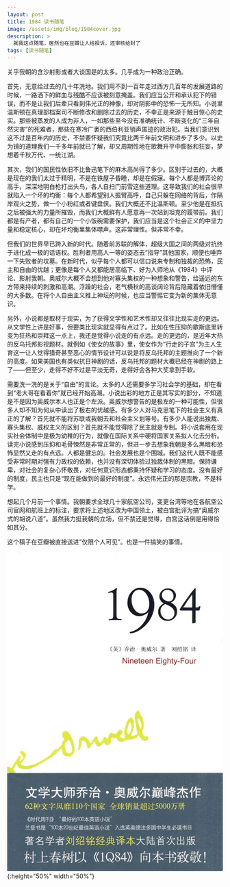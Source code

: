 ```yaml
---
layout: post
title: 1984 读书随笔
image: /assets/img/blog/1984cover.jpg
description: >
  就我这点随笔，居然也在豆瓣让人给投诉，还审核给封了
tags: [读书随笔]
---
```


关乎我朝的含沙射影或者大谈国是的太多。几乎成为一种政治正确。

首先，无意给过去的几十年洗地。我们用不到一百年走过西方几百年的发展道路的时候，一路洒下的鲜血与残酷不应该被刻意掩盖。我们应当公开和承认犯下的错误，而不是让我们后辈只看到伟光正的神像，却对阴影中的恐怖一无所知。小说里温斯顿在真理部档案司不断修改和删除过去的历史，不幸正是来源于触目惊心的史实。那些被蒸发的人成为非人，一如那些至今没有准确统计、不断变化的“三年自然灾害”的死难者，那些在寒冷广袤的西伯利亚销声匿迹的政治犯。当我们意识到这不过是百年内的历史，不禁要怀疑我们究竟比两千年前文明和进步了多少。以史为镜的道理我们一千多年前就已了解，却又周期性地在歌舞升平中膨胀和狂妄，梦想着千秋万代、一统江湖。

其次，我们的国民性依旧不比鲁迅笔下的麻木高尚得了多少。区别于过去的，大概是现在的我们太过于精明，不是在铁屋子昏睡，却是在假寐。每个人都是博弈论的高手，深深地明白枪打出头鸟，各人自扫门前雪这些道理。这导致我们的社会很早就陷入一个坏的均衡：每个人都希望别人振臂高呼，自己只躲在网络的背后，作隔岸观火之势，做一个小粉红或者键盘侠。我们大概还不比温斯顿。至少他是在抵抗之后被强大的力量所摧毁，而我们大概鲜有人愿意再一次站到坦克的履带前。我们都是有产者，都有自己的一个小饭碗需要保护，我们应当是这个社会正义的中坚力量和稳定核心，却在坏均衡里集体噤声。这非常理性。但非常不幸。

但我们的世界早已跨入新的时代。随着前苏联的解体，超级大国之间的两级对抗终于进化成一极的话语权。胜利者用高人一等的姿态去“指导”其他国家，顺便也唾弃一下失败者的坟墓。在新时代，似乎每个人都可以信口说来专制和独裁的恐怖，民主和自由的优越；更像是每个人又都能居高临下、好为人师地从《1984》中评论、影射我朝。奥威尔大概不会想到他对寡头集权的一种想象和警告，给遥远的东方带来持续的刺激和高潮。浮躁的社会，老气横秋的高谈阔论背后隐藏着依旧懵懂的大多数。在将个人自由主义推上神坛的时候，也应当警惕它变为新的集体无意识。

另外，小说都是取材于现实，为了获得文学性和艺术性却又往往比现实走的更远。从文学性上讲是好事，但要类比现实就显得有点过了。比如在性压抑的歇斯底里转变为狂热和崇拜这一点上，我还是觉得小说走的有点远。走的更远的，是近年大热的反乌托邦影视题材。就例如《使女的故事》里，使女作为“行走的子宫”为主人生育这一让人觉得猎奇甚至恶心的情节设计可以说是将反乌托邦的主题推向了一个新的高度。如果美国也有类似抗日神剧的话，反乌托邦的题材大概已经在神剧的路上了——但至少，走得不好不过是平淡无奇，走得好会各种大奖拿到手软。

需要洗一洗的是关于“自由”的言论。太多的人还需要多学习社会学的基础，却在看到“老大哥在看着你”就已经开始高潮。小说出彩的地方正是其写实的部分，不知道是不是因为奥威尔本人也正是个左派。奥威尔想警告的是极左的一种可能性，但很多人却不知为何从中读出了极右的优越感。有多少人对马克思笔下的社会主义有真正的了解？首先就不能将苏联或我朝去和社会主义划等号。有多少人能说出独裁、寡头集权、威权主义的区别？首先就不能觉得除了民主就是专制。将小说套用在现实社会体制中是极为幼稚的行为，就像在国际关系中硬将国家关系拟人化去分析。读完小说感到压抑和毛骨悚然是非常正常的，但进一步去想象我朝是多么黑暗和恐怖显然又走的有点远。人都是健忘的。社会发展也是个围城。我们这代人既不能感受非常时期对强有力政权的依赖，也并没有深切体验过独裁体制的黑暗。保持谦卑，对社会的复杂心怀敬畏，对任何意识形态都秉持怀疑和学习的态度。没有最好的制度，民主也只是“现在能做到的最好的制度”。永远伟光正的那是宗教，不是科学。

想起几个月前一个事情。我朝要求全球几十家航空公司，变更台湾等地在各航空公司官网和航班上的标注，要求将上述地区改为中国领土，被白宫批评为搞“奥威尔式的胡说八道”。虽然我力挺我朝的立场，但不禁还是觉得，白宫这话倒是用得恰如其分。

这个稿子在豆瓣被直接送进“仅限个人可见”。也是一件搞笑的事情。

![1984](/assets/img/blog/1984.jpg){:height="50%" width="50%"}
